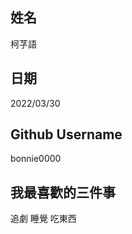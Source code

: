 姓名
----
柯芓語

日期
----
2022/03/30

Github Username
---------------
bonnie0000

我最喜歡的三件事
---------------
追劇 睡覺 吃東西